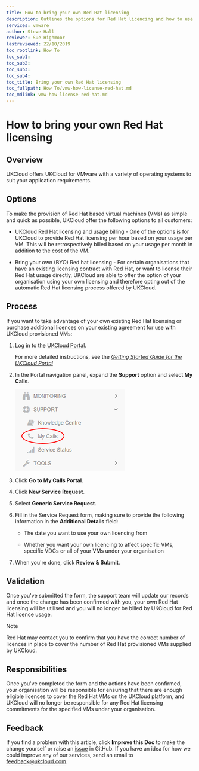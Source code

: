 ```yaml
---
title: How to bring your own Red Hat licensing
description: Outlines the options for Red Hat licencing and how to use your own licensing
services: vmware
author: Steve Hall
reviewer: Sue Highmoor
lastreviewed: 22/10/2019
toc_rootlink: How To
toc_sub1: 
toc_sub2:
toc_sub3:
toc_sub4:
toc_title: Bring your own Red Hat licensing
toc_fullpath: How To/vmw-how-license-red-hat.md
toc_mdlink: vmw-how-license-red-hat.md
---
```


# How to bring your own Red Hat licensing

## Overview

UKCloud offers UKCloud for VMware with a variety of operating systems to suit your application requirements.

## Options

To make the provision of Red Hat based virtual machines (VMs) as simple and quick as possible, UKCloud offer the following options to all customers:

- UKCloud Red Hat licensing and usage billing - One of the options is for UKCloud to provide Red Hat licensing per hour based on your usage per VM. This will be retrospectively billed based on your usage per month in addition to the cost of the VM.

- Bring your own (BYO) Red hat licensing - For certain organisations that have an existing licensing contract with Red Hat, or want to license their Red Hat usage directly, UKCloud are able to offer the option of your organisation using your own licensing and therefore opting out of the automatic Red Hat licensing process offered by UKCloud.

## Process

If you want to take advantage of your own existing Red Hat licensing or purchase additional licences on your existing agreement for use with UKCloud provisioned VMs:

1. Log in to the [UKCloud Portal](https://portal.ukcloud.com/login).

    For more detailed instructions, see the [*Getting Started Guide for the UKCloud Portal*](../portal/ptl-gs.md)

2. In the Portal navigation panel, expand the **Support** option and select **My Calls**.

    ![My Calls menu option](images/ptl-mnu-my-calls.png)

3. Click **Go to My Calls Portal**.

4. Click **New Service Request**.

5. Select **Generic Service Request**.

6. Fill in the Service Request form, making sure to provide the following information in the **Additional Details** field:

    - The date you want to use your own licencing from

    - Whether you want your own licencing to affect specific VMs, specific VDCs or all of your VMs under your organisation

7. When you're done, click **Review & Submit**.

## Validation

Once you've submitted the form, the support team will update our records and once the change has been confirmed with you, your own Red Hat licensing will be utilised and you will no longer be billed by UKCloud for Red Hat licence usage.

> [!NOTE]
> Red Hat may contact you to confirm that you have the correct number of licences in place to cover the number of Red Hat provisioned VMs supplied by UKCloud.

## Responsibilities

Once you've completed the form and the actions have been confirmed, your organisation will be responsible for ensuring that there are enough eligible licences to cover the Red Hat VMs on the UKCloud platform, and UKCloud will no longer be responsible for any Red Hat licensing commitments for the specified VMs under your organisation.

## Feedback

If you find a problem with this article, click **Improve this Doc** to make the change yourself or raise an [issue](https://github.com/UKCloud/documentation/issues) in GitHub. If you have an idea for how we could improve any of our services, send an email to <feedback@ukcloud.com>.
